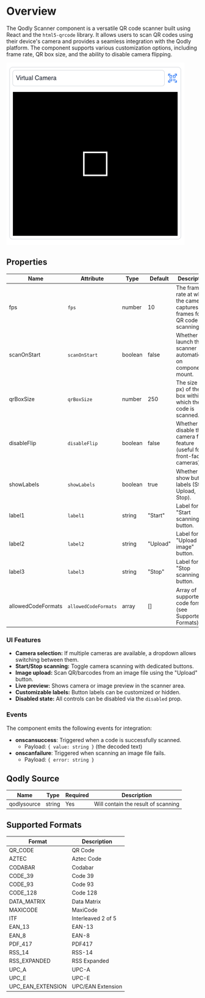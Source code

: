 # Overview

The Qodly Scanner component is a versatile QR code scanner built using React and the `html5-qrcode` library. It allows users to scan QR codes using their device's camera and provides a seamless integration with the Qodly platform. The component supports various customization options, including frame rate, QR box size, and the ability to disable camera flipping.

![Scanner](public/scanner.png)

## Properties

| Name               | Attribute            | Type    | Default  | Description                                                                   |
| ------------------ | -------------------- | ------- | -------- | ----------------------------------------------------------------------------- |
| fps                | `fps`                | number  | 10       | The frame rate at which the camera captures frames for QR code scanning.      |
| scanOnStart        | `scanOnStart`        | boolean | false    | Whether to launch the scanner automatically on component mount.               |
| qrBoxSize          | `qrBoxSize`          | number  | 250      | The size (in px) of the box within which the QR code is scanned.              |
| disableFlip        | `disableFlip`        | boolean | false    | Whether to disable the camera flip feature (useful for front-facing cameras). |
| showLabels         | `showLabels`         | boolean | true     | Whether to show button labels (Start, Upload, Stop).                          |
| label1             | `label1`             | string  | "Start"  | Label for the "Start scanning" button.                                        |
| label2             | `label2`             | string  | "Upload" | Label for the "Upload image" button.                                          |
| label3             | `label3`             | string  | "Stop"   | Label for the "Stop scanning" button.                                         |
| allowedCodeFormats | `allowedCodeFormats` | array   | []       | Array of supported code formats (see Supported Formats).                      |

### UI Features

- **Camera selection:** If multiple cameras are available, a dropdown allows switching between them.
- **Start/Stop scanning:** Toggle camera scanning with dedicated buttons.
- **Image upload:** Scan QR/barcodes from an image file using the "Upload" button.
- **Live preview:** Shows camera or image preview in the scanner area.
- **Customizable labels:** Button labels can be customized or hidden.
- **Disabled state:** All controls can be disabled via the `disabled` prop.

### Events

The component emits the following events for integration:

- **onscansuccess**: Triggered when a code is successfully scanned.
  - Payload: `{ value: string }` (the decoded text)
- **onscanfailure**: Triggered when scanning an image file fails.
  - Payload: `{ error: string }`

## Qodly Source

| Name        | Type   | Required | Description                         |
| ----------- | ------ | -------- | ----------------------------------- |
| qodlysource | string | Yes      | Will contain the result of scanning |

## Supported Formats

| Format            | Description        |
| ----------------- | ------------------ |
| QR_CODE           | QR Code            |
| AZTEC             | Aztec Code         |
| CODABAR           | Codabar            |
| CODE_39           | Code 39            |
| CODE_93           | Code 93            |
| CODE_128          | Code 128           |
| DATA_MATRIX       | Data Matrix        |
| MAXICODE          | MaxiCode           |
| ITF               | Interleaved 2 of 5 |
| EAN_13            | EAN-13             |
| EAN_8             | EAN-8              |
| PDF_417           | PDF417             |
| RSS_14            | RSS-14             |
| RSS_EXPANDED      | RSS Expanded       |
| UPC_A             | UPC-A              |
| UPC_E             | UPC-E              |
| UPC_EAN_EXTENSION | UPC/EAN Extension  |

